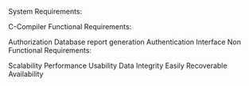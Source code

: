 System Requirements:

C-Compiler
Functional Requirements:

Authorization
Database
report generation
Authentication
Interface
Non Functional Requirements:

Scalability
Performance
Usability
Data Integrity
Easily Recoverable
Availability
